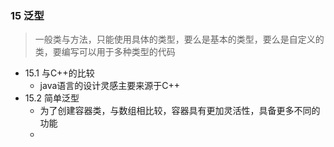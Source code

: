 ### 15 泛型
> 一般类与方法，只能使用具体的类型，要么是基本的类型，要么是自定义的类，要编写可以用于多种类型的代码

* 15.1 与C++的比较
  - java语言的设计灵感主要来源于C++
* 15.2 简单泛型
  - 为了创建容器类，与数组相比较，容器具有更加灵活性，具备更多不同的功能
  - 
